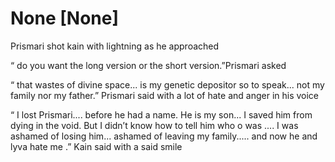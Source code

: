 # None [None]
Prismari shot kain with lightning as he approached 

“ do you want the long version or the short version.”Prismari asked 

“ that wastes of divine space... is my genetic depositor so to speak... not my family nor my father.” Prismari said with a lot of hate and anger in his voice 

“ I lost Prismari.... before he had a name. He is my son... I saved him from dying in the void.  But I didn’t know how to tell him who o was .... I was ashamed of losing him... ashamed of leaving my family..... and now he and lyva hate me .” Kain said with a said smile
